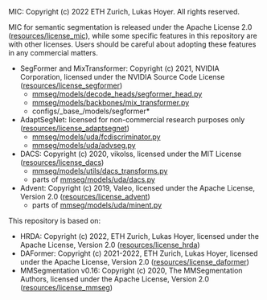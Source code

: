 MIC: Copyright (c) 2022 ETH Zurich, Lukas Hoyer. All rights reserved.

MIC for semantic segmentation is released under the Apache License 2.0 ([resources/license_mic](resources/license_mic)),
while some specific features in this repository are with other licenses.
Users should be careful about adopting these features in any commercial matters.

- SegFormer and MixTransformer: Copyright (c) 2021, NVIDIA Corporation,
  licensed under the NVIDIA Source Code License ([resources/license_segformer](resources/license_segformer))
    - [mmseg/models/decode_heads/segformer_head.py](mmseg/models/decode_heads/segformer_head.py)
    - [mmseg/models/backbones/mix_transformer.py](mmseg/models/backbones/mix_transformer.py)
    - configs/\_base\_/models/segformer*
- AdaptSegNet: licensed for non-commercial research purposes only ([resources/license_adaptsegnet](resources/license_adaptsegnet))
    - [mmseg/models/uda/fcdiscriminator.py](mmseg/models/uda/fcdiscriminator.py)
    - [mmseg/models/uda/advseg.py](mmseg/models/uda/advseg.py)
- DACS: Copyright (c) 2020, vikolss,
  licensed under the MIT License ([resources/license_dacs](resources/license_dacs))
    - [mmseg/models/utils/dacs_transforms.py](mmseg/models/utils/dacs_transforms.py)
    - parts of [mmseg/models/uda/dacs.py](mmseg/models/uda/dacs.py)
- Advent: Copyright (c) 2019, Valeo,
  licensed under the Apache License, Version 2.0 ([resources/license_advent](resources/license_advent))
    - parts of [mmseg/models/uda/minent.py](mmseg/models/uda/minent.py)

This repository is based on:
- HRDA: Copyright (c) 2022, ETH Zurich, Lukas Hoyer,
  licensed under the Apache License, Version 2.0 ([resources/license_hrda](resources/license_hrda))
- DAFormer: Copyright (c) 2021-2022, ETH Zurich, Lukas Hoyer,
  licensed under the Apache License, Version 2.0 ([resources/license_daformer](resources/license_daformer))
- MMSegmentation v0.16: Copyright (c) 2020, The MMSegmentation Authors,
  licensed under the Apache License, Version 2.0 ([resources/license_mmseg](resources/license_mmseg))

